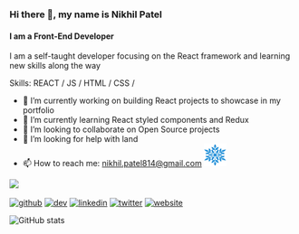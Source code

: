 ### Hi there 👋, my name is Nikhil Patel
#### I am a Front-End Developer
I am a self-taught developer focusing on the React framework and learning new skills along the way

Skills: REACT / JS / HTML / CSS / 

- 🔭 I’m currently working on building React projects to showcase in my portfolio 
- 🌱 I’m currently learning React styled components and Redux 
- 👯 I’m looking to collaborate on Open Source projects 
- 🤔 I’m looking for help with land 
- 📫 How to reach me: nikhil.patel814@gmail.com 
<a href='https://archiveprogram.github.com/'><img src='https://raw.githubusercontent.com/acervenky/animated-github-badges/master/assets/acbadge.gif' width='40' height='40'></a>

<img src="https://media.giphy.com/media/1KrM2hhDN3dgk/giphy.gif"/>


[<img src='https://cdn.jsdelivr.net/npm/simple-icons@3.0.1/icons/github.svg' alt='github' height='40'>](https://github.com/nikhilpatel87)  [<img src='https://cdn.jsdelivr.net/npm/simple-icons@3.0.1/icons/dev-dot-to.svg' alt='dev' height='40'>](https://dev.to/nikhil_p)  [<img src='https://cdn.jsdelivr.net/npm/simple-icons@3.0.1/icons/linkedin.svg' alt='linkedin' height='40'>](https://www.linkedin.com/in/nikhilpatel87/)  [<img src='https://cdn.jsdelivr.net/npm/simple-icons@3.0.1/icons/twitter.svg' alt='twitter' height='40'>](https://twitter.com/nikhil_p)  [<img src='https://cdn.jsdelivr.net/npm/simple-icons@3.0.1/icons/icloud.svg' alt='website' height='40'>](https://www.nikhilpatel.tech)  

![GitHub stats](https://github-readme-stats.vercel.app/api?username=nikhilpatel87&show_icons=true)  


